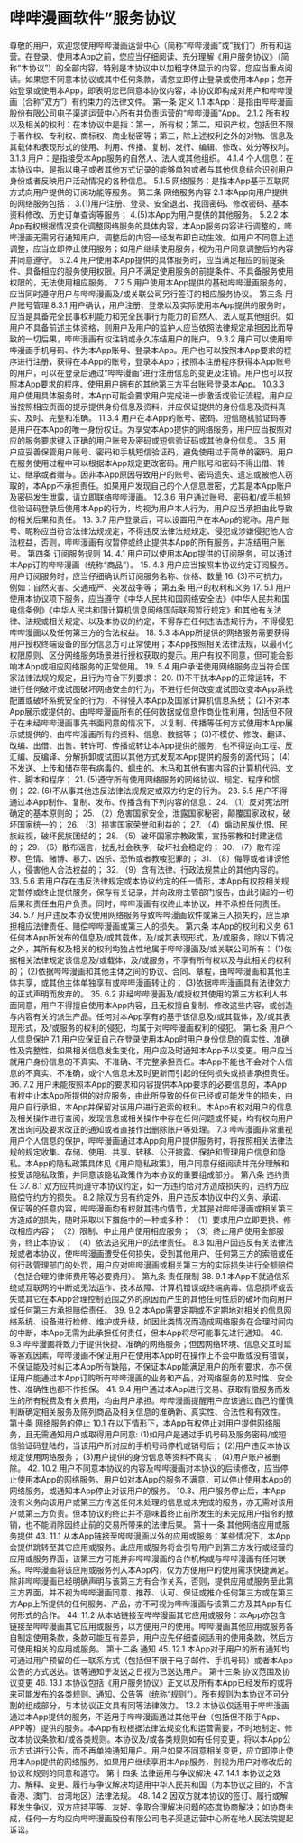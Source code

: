 # 哔哔漫画软件”服务协议


尊敬的用户，欢迎您使用哔哔漫画运营中心（简称“哔哔漫画”或“我们”）所有和运营。在登录、使用本App之前，您应当仔细阅读、充分理解《用户服务协议》（简称“本协议”）的全部内容，特别是本协议中以加粗字体显示的内容，您应当重点阅读。如果您不同意本协议或其中任何条款，请您立即停止登录或使用本App；您开始登录或使用本App，即表明您已同意本协议内容，本协议即构成对用户和哔哔漫画（合称“双方”）有约束力的法律文件。
第一条 定义
1.1 本App：是指由哔哔漫画股份有限公司电子渠道运营中心所有并负责运营的“哔哔漫画”App。
2.1.2 所有权以及相关的权利：在本协议中是指：第一，所有权；第二，知识产权，包括但不限于著作权、专利权、商标权、商业秘密等；第三，除上述权利之外的对物、信息及其载体和表现形式的使用、利用、传播、复制、发行、编辑、修改、处分等权利。
3.1.3 用户：是指接受本App服务的自然人、法人或其他组织。
4.1.4 个人信息：在本协议中，是指以电子或者其他方式记录的能够单独或者与其他信息结合识别用户身份或者反映用户活动情况的各种信息。
5.1.5 网络服务：是指本App基于互联网方式向用户提供的订阅功能等服务。 第二条 网络服务内容
2.1 本App向用户提供的网络服务包括：
3.(1)用户注册、登录、安全退出、找回密码、修改密码、基本资料修改、历史订单查询等服务；
4.(5)本App为用户提供的其他服务。
5.2.2 本App有权根据情况变化调整网络服务的具体内容，本App服务内容进行调整的，哔哔漫画无需另行通知用户，调整后的内容一经发布即自动生效。如用户不同意上述调整，应当立即停止使用服务；如用户继续使用服务，视为用户同意调整后的内容并同意遵守。
6.2.4 用户使用本App提供的具体服务时，应当满足相应的前提条件、具备相应的服务使用权限。用户不满足使用服务的前提条件、不具备服务使用权限的，无法使用相应服务。
7.2.5 用户使用本App提供的基础哔哔漫画服务的，应当同时遵守用户与哔哔漫画及/或关联公司另行签订的相应服务协议。 第三条 用户账号管理
8.3.1 用户确认，用户注册、登录以及实际使用本App提供的服务时，应当是具备完全民事权利能力和完全民事行为能力的自然人、法人或其他组织。如用户不具备前述主体资格，则用户及用户的监护人应当依照法律规定承担因此而导致的一切后果，哔哔漫画有权注销或永久冻结用户的账户。
9.3.2 用户可以使用哔哔漫画手机号码、作为本App账号、登录本App。用户也可以按照本App要求的程序进行注册，获得在本App的账号，登录本App；按照本注册程序获得本App账号的用户，可以在登录后通过“哔哔漫画”进行注册信息的变更及注销。用户也可以按照本App要求的程序、使用用户拥有的其他第三方平台账号登录本App。
10.3.3 用户使用具体服务时，本App可能会要求用户完成进一步激活或验证流程，用户应当按照相应页面的提示提供身份信息及资料，并应保证提供的身份信息及资料真实、及时、完整和准确。
11.3.4 用户在本App的账号、密码、短信随机验证码等是用户在本App的唯一身份权证。为享受本App提供的网络服务，用户应当按照对应的服务要求键入正确的用户账号及密码或短信验证码或其他身份信息。 3.5 用户应妥善保管用户账号、密码和手机短信验证码，避免使用过于简单的密码。用户在服务使用过程中可以根据本App规定更改密码。用户账号和密码不得出借、转让、继承或者赠与。因非本App原因导致用户的账号、密码遗失、遗忘或被他人窃取的，本App不承担责任。如果用户发现自己的个人信息泄密，尤其是本App账户及密码发生泄露，请立即联络哔哔漫画。
12.3.6 用户通过账号、密码和/或手机短信验证码登录后使用本App的行为，均视为用户本人行为，用户应当承担由此导致的相关后果和责任。
13. 3.7 用户登录后，可以设置用户在本App的昵称。用户账号、昵称应当符合法律法规规定，不得违反法律法规规定、侵犯或涉嫌侵犯他人合法权益，否则，哔哔漫画有权暂停或终止提供本App的所有服务，并冻结用户账号。 第四条 订阅服务规则
14. 4.1 用户可以使用本App提供的订阅服务，可以通过本App订购哔哔漫画（统称“商品”）。
15. 4.3 用户应当按照本协议约定订阅服务。用户订阅服务时，应当仔细确认所订阅服务名称、价格、数量
16. (3)不可抗力，例如：自然灾害、交通戒严、突发战争等； 第五条 用户的权利和义务
17. 5.1 用户使用本协议项下服务，应当遵守《中华人民共和国网络安全法》《中华人民共和国电信条例》《中华人民共和国计算机信息网络国际联网暂行规定》和其他有关法律、法规或相关规定、以及本协议的约定，不得存在任何违法违规行为，不得侵犯哔哔漫画以及任何第三方的合法权益。
18. 5.3 本App所提供的网络服务需要获得用户授权终端设备的部分信息方可正常使用；本App按照相关法律法规，以最小化权限原则、区分网络服务场景进行授权获取的提示。用户有权不同意，但可能会影响本App或相应网络服务的正常使用。
19. 5.4 用户承诺使用网络服务应当符合国家法律法规的规定，且行为符合下列要求：
20. (1)不干扰本App的正常运转，不进行任何破坏或试图破坏网络安全的行为，不进行任何改变或试图改变本App系统配置或破坏系统安全的行为，不得侵入本App及国家计算机信息系统； (2)不对本App展示或提供的、由哔哔漫画所有的任何数据或信息作商业性利用，包括但不限于在未经哔哔漫画事先书面同意的情况下，以复制、传播等任何方式使用本App展示或提供的、由哔哔漫画所有的资料、信息、数据等； (3)不模仿、修改、翻译、改编、出借、出售、转许可、传播或转让本App提供的服务，也不得逆向工程、反汇编、反编译、分解拆卸或试图以其他方式发现本App提供的服务的源代码； (4)不发送、上传和储存带有病毒的、蠕虫的、木马和其他有害内容的计算机代码、文件、脚本和程序；
21. (5)遵守所有使用网络服务的网络协议、规定、程序和惯例；
22. (6)不从事其他违反法律法规规定或双方约定的行为。
23. 5.5 用户不得通过本App制作、复制、发布、传播含有下列内容的信息：
24. （1）反对宪法所确定的基本原则的；
25. （2）危害国家安全，泄露国家秘密，颠覆国家政权，破坏国家统一的；
26. （3）损害国家荣誉和利益的；
27. （4）煽动民族仇恨、民族歧视，破坏民族团结的；
28. （5）破坏国家宗教政策，宣扬邪教和封建迷信的；
29. （6）散布谣言，扰乱社会秩序，破坏社会稳定的；
30. （7）散布淫秽、色情、赌博、暴力、凶杀、恐怖或者教唆犯罪的；
31. （8）侮辱或者诽谤他人，侵害他人合法权益的；
32. （9）含有法律、行政法规禁止的其他内容的。
33. 5.6 若用户存在违反法律规定或本协议约定的任一情形，本App有权按相关规定暂停或终止提供服务，保存有关记录，并向政府主管部门报告，由此引起的一切后果和责任由用户负责。同时，哔哔漫画有权终止本协议，并不承担任何责任。
34. 5.7 用户违反本协议使用网络服务导致哔哔漫画软件或第三人损失的，应当承担相应法律责任、赔偿哔哔漫画或第三人的损失。 第六条 本App的权利和义务 6.1 任何本App所发布的信息及/或其载体，及/或其表现形式，及/或服务，除以下情况之外，其所有权及相关的权利均独占性地属于哔哔漫画及/或关联公司所有： (1)依据相关法律规定该信息及/或载体，及/或服务，不享有所有权以及与此相关的权利的； (2)依据哔哔漫画和其他主体之间的协议、合同、章程，由哔哔漫画和其他主体共享，或其他主体单独享有或哔哔漫画转让的； (3)依据哔哔漫画具有法律效力的正式声明而放弃的。
35. 6.2 非经哔哔漫画及/或授权其使用的第三方权利人书面同意，用户不得擅自使用本App内容，且无权擅自复制、修改这些内容，或创造与内容有关的派生产品。任何对本App享有的基于该信息及/或其载体，及/或其表现形式，及/或服务的权利的侵犯，均属于对哔哔漫画权利的侵犯。 第七条 用户个人信息保护 7.1 用户应保证自己在登录使用本App时用户身份信息的真实性、准确性及完整性，如果相关信息发生变化，用户应及时通知本App予以变更。用户应当就用户身份信息的不真实、不准确、不完整承担责任。本App不能也不会对个人信息的不真实、不准确，或个人信息未及时更新而引起的任何损失或损害承担责任。
36. 7.2 用户未能按照本App的要求和内容提供本App要求的必要信息的，本App有权中止本App所提供的对应服务，由此所导致的任何已经或可能发生的损失，由用户自行承担，本App并保留对该用户进行追索的权利。本App有权对用户的信息及相关操作进行查阅，发现信息或相关操作中存在任何问题或怀疑，均有权向用户发出询问及要求改正的通知或者直接作出删除账户等处理。 7.3 哔哔漫画非常重视用户个人信息的保护，哔哔漫画通过本App向用户提供服务时，将按照相关法律法规的规定收集、存储、使用、共享、转移、公开披露、保护和管理用户信息和隐私。本App的隐私政策具体见《用户隐私政策》，用户同意仔细阅读并充分理解和接受该隐私政策，并同意该隐私政策作为本协议的重要组成部分。 第八条 违约责任
37. 8.1 双方应共同遵守本协议约定，如一方违约给对方造成损失的，违约方应赔偿守约方的损失。 8.2 除双方另有约定外，用户违反本协议中的义务、承诺、保证等的任意内容，哔哔漫画均有权就其违约情节，尤其是对哔哔漫画或相关第三方造成的损失，随时采取以下措施中的一种或多种： （1）要求用户立即更换、修改相应内容； （2）限制、中止用户使用相应服务； （3）终止用户使用全部服务，终止本协议； （4）依法追究用户的法律责任。 8.3 如用户因违反有关法律法规或者本协议，使哔哔漫画遭受任何损失，受到其他用户、任何第三方的索赔或任何行政管理部门的处罚，用户应对哔哔漫画或相关第三方的实际损失进行全额赔偿（包括合理的律师费用等必要费用）。 第九条 责任限制
38. 9.1 本App不就通信系统或互联网的中断或无法运作、技术故障、计算机错误或终端病毒、信息损坏或丢失或其它在本App合理控制范围之外的原因而产生的其他任何性质的破坏而向用户或任何第三方承担赔偿责任。
39. 9.2 本App需要定期或不定期地对相关的信息网络系统、设备进行检修、维护或升级，如因此类情况而造成网络服务在合理时间内的中断，本App无需为此承担任何责任，但本App将尽可能事先进行通知。
40. 9.3 哔哔漫画将致力于提供快捷、准确的网络服务；但因网络环境、信息交互时延等客观因素，哔哔漫画不保证用户在使用本App时在操作上不会中断或没有错误，不保证能及时纠正本App所有缺陷，不保证本App能满足用户的所有要求，亦不保证用户能通过本App订购所有哔哔漫画的业务和产品，对网络服务的及时性、安全性、准确性也都不作担保。
41. 9.4 用户通过本App进行交易、获取有偿服务而发生的所有税费及有关费用，均由用户承担。哔哔漫画提醒用户应该通过自己的谨慎判断确定相关服务及陈列商品及相关信息的准确新、真实性、合法性和有效性。 第十条 网络服务的停止 10.1 在以下情形下，本App有权停止对用户提供网络服务，且无需通知用户或取得用户同意: (1)如用户是通过手机号码及服务密码/或短信验证码登陆的，当该用户所对应的手机号码停机或销号后； (2)用户违反本协议规定使用网络服务； (3)用户提供的身份信息等资料不真实； (4)用户账户被删除。
42. 10.2 用户不同意本协议的内容及哔哔漫画对本协议的后续修改，应当停止使用本App的网络服务。用户如对本App的服务不满意，可以停止使用本App的网络服务，或通知本App停止对该用户的服务。 10.3、用户服务停止后，本App没有义务向该用户或第三方传送任何未处理的信息或未完成的服务，亦无需对该用户或第三方负责。但本协议的终止并不意味着终止前所发生的未完成用户指令的撤销，也不能消除因终止前的交易所带来的法律后果。 第十一条 其他网络应用或服务提供
43. 11.1 从本App链接至哔哔漫画以外的应用或服务：某些情况下，本App会提供跳转至其它应用或服务。此应用或服务将会引导用户到第三方发行或经营的应用或服务界面，该第三方可能并非哔哔漫画的合作机构或与哔哔漫画有任何联系。哔哔漫画将该应用或服务列入本App内，仅为方便用户的使用需求快捷满足。除非哔哔漫画已经明确声明与该第三方有合作关系，否则，提供应用或服务至此第三方界面，并不视为哔哔漫画同意、推荐、认可、保证或推介任何第三方或在第三方App上所提供的任何服务、产品，亦不可视为哔哔漫画与该第三方及其App有任何形式的合作。
44. 11.2 从本站链接至哔哔漫画其它应用或服务：本App亦包含链接至哔哔漫画其它应用或服务，以方便用户的使用。哔哔漫画其他应用或服务各自制定使用条款，条款可能互有差异，用户应先仔细查阅适用的使用条款，然后方可使用相关的应用或服务。 第十二条 通知
45. 12.1 本App对于用户的所有通知均可通过用户预留的任一联系方式（包括但不限于电子邮件、手机号码）或者本App公告的方式送达。该等通知于发送之日视为已送达用户。 第十三条 协议范围及协议变更
46. 13.1 本协议包括《用户服务协议》正文以及所有本App已经发布的或将来可能发布的各类规则、通知、公告等（统称“规则”）。所有规则为本协议不可分割的组成部分，与本协议正文具有同等法律效力。 13.2 本协议仅适用于哔哔漫画通过本App提供的服务，不适用于哔哔漫画通过其他平台（包括但不限于App、APP等）提供的服务。本App有权根据法律法规变化和运营需要，不时地制定、修改本协议条款和/或各类规则。本协议及/或各类规则如有任何变更，将以本App公示方式进行公告，而不再单独通知用户。用户如果不同意相关变更，应立即停止使用本App提供的网络服务。如果用户继续享用本App服务，则视为用户对修改后的协议和规则的同意和遵守。 第十四条 法律适用与争议解决
47. 14.1 本协议之效力、解释、变更、履行与争议解决均适用中华人民共和国（为本协议之目的，不含香港、澳门、台湾地区）法律法规。
48. 14.2 因双方就本协议的签订、履行或解释发生争议，双方应持平等、友好、争取合理解决问题的态度协商解决；如协商未成，任何一方均应向哔哔漫画股份有限公司电子渠道运营中心所在地人民法院提起诉讼。
